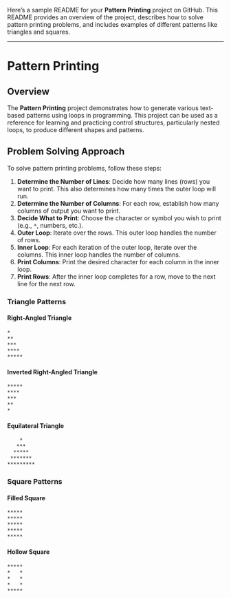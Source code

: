 Here’s a sample README for your **Pattern Printing** project on GitHub. This README provides an overview of the project, describes how to solve pattern printing problems, and includes examples of different patterns like triangles and squares.

---

# Pattern Printing

## Overview

The **Pattern Printing** project demonstrates how to generate various text-based patterns using loops in programming. This project can be used as a reference for learning and practicing control structures, particularly nested loops, to produce different shapes and patterns.

## Problem Solving Approach

To solve pattern printing problems, follow these steps:

1. **Determine the Number of Lines**: Decide how many lines (rows) you want to print. This also determines how many times the outer loop will run.
2. **Determine the Number of Columns**: For each row, establish how many columns of output you want to print.
3. **Decide What to Print**: Choose the character or symbol you wish to print (e.g., `*`, numbers, etc.).
4. **Outer Loop**: Iterate over the rows. This outer loop handles the number of rows.
5. **Inner Loop**: For each iteration of the outer loop, iterate over the columns. This inner loop handles the number of columns.
6. **Print Columns**: Print the desired character for each column in the inner loop.
7. **Print Rows**: After the inner loop completes for a row, move to the next line for the next row.


### Triangle Patterns

#### Right-Angled Triangle
```
*
**
***
****
*****
```

#### Inverted Right-Angled Triangle
```
*****
****
***
**
*
```

#### Equilateral Triangle
```
    *
   ***
  *****
 *******
*********
```

### Square Patterns

#### Filled Square
```
*****
*****
*****
*****
*****
```

#### Hollow Square
```
*****
*   *
*   *
*   *
*****
```

